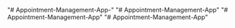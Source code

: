 "# Appointment-Management-App-" 
"# Appointment-Management-App" 
"# Appointment-Management-App" 
"# Appointment-Management-App" 
